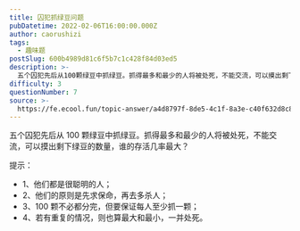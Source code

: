 ```yaml
---
title: 囚犯抓绿豆问题
pubDatetime: 2022-02-06T16:00:00.000Z
author: caorushizi
tags:
  - 趣味题
postSlug: 600b4989d81c6f5b7c1c428f84d03ed5
description: >-
  五个囚犯先后从100颗绿豆中抓绿豆。抓得最多和最少的人将被处死，不能交流，可以摸出剩下绿豆的数量，谁的存活几率最大？提示：*1、他们都是很聪明的人；*2、他们的原则是先求保命，再去多杀人；*3、100
difficulty: 3
questionNumber: 7
source: >-
  https://fe.ecool.fun/topic-answer/a4d8797f-8de5-4c1f-8a3e-c40f632d8c83?orderBy=updateTime&order=desc&tagId=17
---
```


五个囚犯先后从 100 颗绿豆中抓绿豆。抓得最多和最少的人将被处死，不能交流，可以摸出剩下绿豆的数量，谁的存活几率最大？

提示：

- 1、他们都是很聪明的人；
- 2、他们的原则是先求保命，再去多杀人；
- 3、100 颗不必都分完，但要保证每人至少抓一颗；
- 4、若有重复的情况，则也算最大和最小，一并处死。
